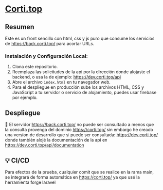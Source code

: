 <p align="center"><a href="https://corti.top" target="_blank"><h1>Corti.top</h1></a></p>

## Resumen

Este es un front sencillo con html, css y js puro que consume los servicios de https://back.corti.top/ para acortar URLs.

### Instalación y Configuración Local:

1. Clona este repositorio.
2. Reemplaza las solicitudes de la api por la dirección donde alojaste el backend, o usa la de ejemplo: https://dev.corti.top/api
3. Abre el archivo `index.html` en tu navegador web.
4. Para el despliegue en producción sube los archivos HTML, CSS y JavaScript a tu servidor o servicio de alojamiento, puedes usar firebase por ejemplo.

## Despliegue

🚨 El servidor https://back.corti.top/ no puede ser consultado a menos que la consulta provenga del dominio https://corti.top/ sin embargo he creado una version de desarrollo que si puede ser consultada: https://dev.corti.top/ donde también alojé la documentación de la api en https://dev.corti.top/api/documentation

## 💡 CI/CD 
Para efectos de la prueba, cualquier comit que se realice en la rama main, se integrará de forma automática en https://corti.top/ ya que usé la herramienta forge laravel